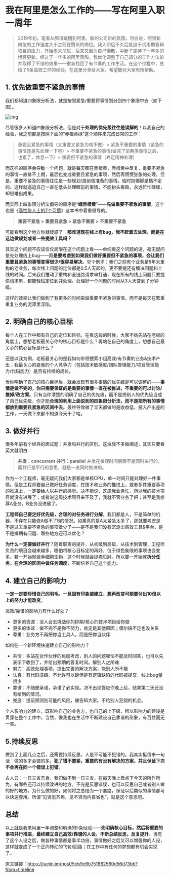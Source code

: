 # 我在阿里是怎么工作的——写在阿里入职一周年

> 2019年初，笔者从腾讯跳槽到阿里。新的公司新的氛围，坦白说，阿里新岗位的工作强度大于之前在腾讯的岗位。我入职后不久后就迫于试用期答辩项目的压力，开始周末加班，后来又因为自己懒散，中断了坚持了一年多的博客更新。经过了一年多的阿里熏陶，我优化调整了自己部分的工作方法论并取得了不错的效果——重新找回了有节奏的工作生活。在这个过程中，总结了5条高效工作的经验，在这里分享给大家，希望能对大家有所帮助。

## 1. 优先做重要不紧急的事情

我们都知道四象限分析法，就是按照紧急/重要将事情划分到四个象限中去（如下图）。



![img](https://user-gold-cdn.xitu.io/2020/5/12/172062e169fa2b94?imageView2/0/w/1280/h/960/format/webp/ignore-error/1)

尽管很多人知道四象限分析法，但是对于**处理的优先级往往是误解的**！以我自己的经验，我之前都是按照下面的“赤橙黄绿”这个顺序来完成日常的工作：

> 重要且紧急的事情（又重要又紧急为啥不做）> 紧急不重要的事情（紧急的事情还是先处理一下吧）> 不重要不紧急的事情(做完了前两类事情之后，也累了，休息一下）> 重要但不紧急的事情（养足精神处理）

而这样的顺序会导致一个问题，就是每天都在赤橙黄，赤橙黄中反复，重要不紧急的事情一直排不上期，最后也变成重要且紧急的事项，然后再慌慌张张的处理。但是，重要不紧急的事情往往是一些规划/提前做准备的事情，临时抱佛脚是搞不定的。这样就逼迫自己一直在低头处理眼前的事情，不能抬头看路，永远忙忙碌碌，却很难出成果。

而实际上四象限分析法倡导的顺序是“**绿赤橙黄**”——**先做重要不紧急的事情**，这个也是《[高性能人士的7个习惯](https://baike.baidu.com/item/高效人士的七个习惯)》这本书中着重倡导的。

> **重要不紧急 > 重要且紧急 > 紧急不重要 > 不重要不紧急**

可能看到这个地方你就疑惑了：**那难道现在线上有bug，我不赶着去处理，而是在这边做规划或者一些提效工具吗？**

其实这个问题不应该仅仅局限在这个问题上看——单纯看这个问题的话，毫无疑问是先处理线上bug——而**是要考虑到如果我们做好重要但不紧急的事项，会让我们重要且紧急的事情变得很少/很容易解决**。举个例子：我们之前有个业务是5年未重构的老业务，每次线上问题的定位都是0.5人天起的，更不要提还有解决问题和上线的时间。后来我们推动了重构和全链路请求串打通，现在所有的线上问题只要提供请求串，都能轻松定位到并处理。处理好一个问题的时间从3人天变到了分钟级。

这样的效率让我们做到了有更多的时间来做重要不紧急的事情，而不是每天在繁重重复业务的泥潭里深陷。

## 2. 明确自己的核心目标

每个人在工作中都有自己的定位和目标。在看这段的时候，大家不妨先站在老板的角度上，想想老板最关心你的核心目标是什么？再站在自己的角度上，想想自己最关心的核心目标是什么？

还是以我为例，老板最关心的是我如何带领搜索小组高效/有节奏的业务&技术产出；我最关心的是我的个人竞争力（包括技术敏感度/团队管理能力/项目管理能力/代码能力）是否有持续的成长。

当你明确了自己的核心目标后，就会发现有很多事情的优先级是可以调整的——**事情是做不完的，你只需要保证的是重要的事情一直在被推进，不重要的可以讨论/推掉/改方案**。只有当你清楚的明确了自己的优先级，而不是把别人的优先级当成了自己优先级，你才能**合理的利用上面说到的四象限分析法，而不是把所有的事情都放到重要且紧急的区间中去**。最终导致做了半天都做的是收益低，投入产出差的工作，一天做下来都不知道今天干了啥。

## 3. 做好并行

很多年前有个经典的面试题：并发和并行的区别。这块我不多做阐述，其实只要看英文就明白:

> **并发：concurrent** **并行：parallel** 并发在微观时间层面不是同时进行的，而并行是平行的意思，就是一直同时推进的。

作为一个工程师，毫无疑问我们大家都是单核CPU，单一时间只能处理好一件事情。但是工程师要自己做好任务调度，在技术和业务的推进上，或者多件重要事项的推进上，一定要给人以并行的感觉。决不能说，这周我业务忙，所以我的技术项目就没有进展了；或者说这周技术项目来不及了，我就不管业务了把；甚至是我推荐A业务，B业务没进展了。

**工程师自己要定好优先级，合理的对任务进行分解**。我们都是人，不是简单的机器，不存在只能做A做不了B的情况。如果真的是A太紧急太多了，那就要考虑是不是过去重要不紧急的事项做少了——是不是我们没有沉淀出高效工具&平台、是不是排期有问题、哪些地方还可以优化？

**为什么一定要做好并行**？随着职责的提升，从初级到高级，从技术到管理，工程师负责的项目会越来越多，哪怕将核心目标定的再好，位于绿色象限的事项也会变多。若一开始就做单细胞生物，这个时候就会捉襟见肘。所以要一开始就**拆分任务，在合理的区间中做任务调度**，不断培养自己这个能力。

## 4. 建立自己的影响力

**一定一定要珍惜自己的羽毛。一旦固有印象被建立，想再改变可能要付出10倍以上的努力才能改变**。

高效/靠谱的影响力有什么好处？

- 更多的资源：没人会去挑战你的排期/核心的技术项目给你做
- 更多的体谅：做不完不是你不努力，肯定是其他原因；偶尔搞不定也没关系
- 尊重：业务方不再把你当工具人，而是把你当伙伴

如何在一个新环境快速建立自己的影响力？

- 共情：多站在合作伙伴的角度考虑，别人的问题哪怕不能及时回答，也可以先表示下收到了，并给出预期的答复时间。解别人之所难
- 努力：高效处理事项，提出完善的解决方案，能别人所不能
- 认真：有代码洁癖，不允许可以跑但是有逻辑缺陷的代码被提交，线上bug量很少
- 靠谱：不随便承诺，承诺了必实现。决不出现答应你晚上给，结果第二天还没有给到的情况。
- 兜底：提前预测到可能的风险，被告知大家。不给别人犯错的机会。

个人影响力的建立，既影响自己的业务方，也自己的上下级，所以影响力的建设是贯穿在整个工作中，当然，像我也在生活中不断建设自己靠谱的形象，有百益而无一害。

## 5.持续反思

做到了上面几点之后，还需要持续反思。人是不可能不犯错的。我其实挺信奉一句话：做的多才会错的多。**犯了错不要紧，重要的有没有解决的方案，并且保证下次不会再在同一个错误上犯错**。

古人云：一日三省吾身。我们做不到一日三省，在每天晚上盘点下今天的所作所为，有哪些还可以持续改进的地方。不光是反思错误，也可以反思自己或者别人做的好的地方，为什么做的好，如何将之总结为一个套路，保证以后类似的事情都可以快速套用。所谓“见贤思齐焉，见不贤而内自省也”，就是这个意思吧。

## 总结

以上就是我来阿里一年调整和明确的5条经验——**先明确核心目标，然后将重要的事项并行推进，最终建立自己高效/靠谱的人设，不断总结反思，反复提升**。当有了这个人设之后，做各种事情都是事半功倍，事情做好之后又可以增强你的人设，这样就变成了一个正向转动的飞轮/回路；在工作中有任何的梦想都有机会实现了。



原文链接：https://juejin.im/post/5eb9e6b751882560d56d73bb?from=timeline